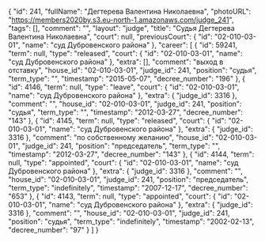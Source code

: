 {
    "id": 241,
    "fullName": "Дегтерева Валентина Николаевна",
    "photoURL": "https://members2020by.s3.eu-north-1.amazonaws.com/judge_241",
    "tags": [],
    "comment": "",
    "layout": "judge",
    "title": "Судья Дегтерева Валентина Николаевна",
    "court": null,
    "previousCourt": {
        "id": "02-010-03-01",
        "name": "суд Дубровенского района"
    },
    "career": [
        {
            "id": 59241,
            "term": null,
            "type": "released",
            "court": {
                "id": "02-010-03-01",
                "name": "суд Дубровенского района"
            },
            "extra": [],
            "comment": "выход в отставку",
            "house_id": "02-010-03-01",
            "judge_id": 241,
            "position": "судья",
            "term_type": "",
            "timestamp": "2015-05-07",
            "decree_number": "196"
        },
        {
            "id": 4146,
            "term": null,
            "type": "leave",
            "court": {
                "id": "02-010-03-01",
                "name": "суд Дубровенского района"
            },
            "extra": {
                "judge_id": 3316
            },
            "comment": "",
            "house_id": "02-010-03-01",
            "judge_id": 241,
            "position": "судья",
            "term_type": "",
            "timestamp": "2012-03-27",
            "decree_number": "143"
        },
        {
            "id": 4145,
            "term": null,
            "type": "released",
            "court": {
                "id": "02-010-03-01",
                "name": "суд Дубровенского района"
            },
            "extra": {
                "judge_id": 3316
            },
            "comment": "по собственному желанию",
            "house_id": "02-010-03-01",
            "judge_id": 241,
            "position": "председатель",
            "term_type": "",
            "timestamp": "2012-03-27",
            "decree_number": "143"
        },
        {
            "id": 4144,
            "term": null,
            "type": "appointed",
            "court": {
                "id": "02-010-03-01",
                "name": "суд Дубровенского района"
            },
            "extra": {
                "judge_id": 3316
            },
            "comment": "",
            "house_id": "02-010-03-01",
            "judge_id": 241,
            "position": "председатель",
            "term_type": "indefinitely",
            "timestamp": "2007-12-17",
            "decree_number": "653"
        },
        {
            "id": 4143,
            "term": null,
            "type": "appointed",
            "court": {
                "id": "02-010-03-01",
                "name": "суд Дубровенского района"
            },
            "extra": {
                "judge_id": 3316
            },
            "comment": "",
            "house_id": "02-010-03-01",
            "judge_id": 241,
            "position": "судья",
            "term_type": "indefinitely",
            "timestamp": "2002-02-13",
            "decree_number": "97"
        }
    ]
}